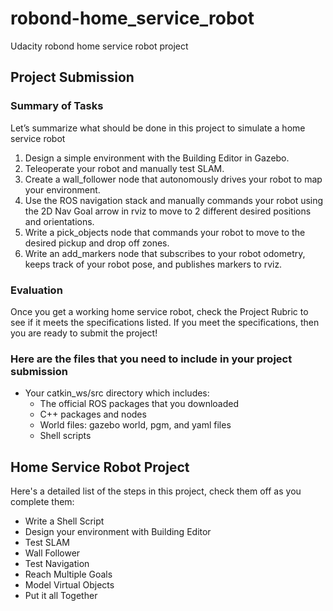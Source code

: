 # robond-home_service_robot
Udacity robond home service robot project

## Project Submission

### Summary of Tasks

Let’s summarize what should be done in this project to simulate a home service robot

1. Design a simple environment with the Building Editor in Gazebo.
2. Teleoperate your robot and manually test SLAM.
3. Create a wall_follower node that autonomously drives your robot to map your environment.
4. Use the ROS navigation stack and manually commands your robot using the 2D Nav Goal arrow in rviz to move to 2 different desired positions and orientations.
5. Write a pick_objects node that commands your robot to move to the desired pickup and drop off zones. 
6. Write an add_markers node that subscribes to your robot odometry, keeps track of your robot pose, and publishes markers to rviz. 

### Evaluation

Once you get a working home service robot, check the Project Rubric to see if it meets the specifications listed. If you meet the specifications, then you are ready to submit the project!

### Here are the files that you need to include in your project submission

- Your catkin_ws/src directory which includes: 
  - The official ROS packages that you downloaded
  - C++ packages and nodes 
  - World files: gazebo world, pgm, and yaml files
  - Shell scripts


## Home Service Robot Project

Here's a detailed list of the steps in this project, check them off as you complete them:
- Write a Shell Script
- Design your environment with Building Editor
- Test SLAM
- Wall Follower
- Test Navigation
- Reach Multiple Goals
- Model Virtual Objects
- Put it all Together


